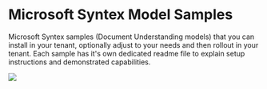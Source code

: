 # Microsoft Syntex Model Samples

Microsoft Syntex samples (Document Understanding models) that you can install in your tenant, optionally adjust to your needs and then rollout in your tenant. Each sample has it's own dedicated readme file to explain setup instructions and demonstrated capabilities.

<img src="https://pnptelemetry.azurewebsites.net/syntex-samples/samples/readme" />
